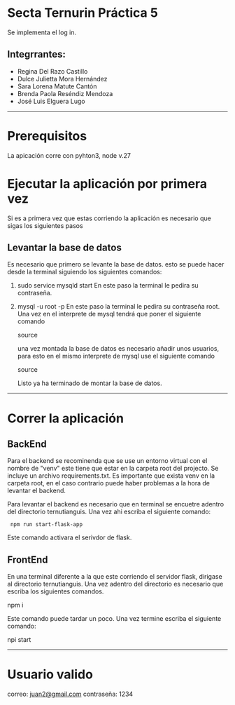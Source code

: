 # Secta Ternurin Práctica 5
Se implementa el log in. 

## Integrrantes:

- Regina Del Razo Castillo
- Dulce Julietta Mora Hernández
- Sara Lorena Matute Cantón
- Brenda Paola Reséndiz Mendoza
- José Luis Elguera Lugo
---------------------------------------------------------------------------------------------------------------------------

# Prerequisitos 
La apicación corre con pyhton3, node v.27

# Ejecutar la aplicación por primera vez 

Si es a primera vez que estas corriendo la aplicación es necesario que sigas los siguientes pasos 

## Levantar la base de datos

Es necesario que primero se levante la base de datos.
esto se puede hacer desde la terminal siguiendo los siguientes comandos:
 1. sudo service mysqld start
   En este paso la terminal le pedira su contraseña. 
 2. mysql -u root -p
    En este paso la terminal le pedira su contraseña root.
    Una vez en el interprete de mysql tendrá que poner el siguiente comando

    source <ruta del archivo  TernuTianguis.sql>

    una vez montada la base de datos es necesario añadir unos usuarios, para esto en el mismo interprete de mysql use el siguiente comando

    source <ruta registrosBase.sql>

    Listo ya ha terminado de montar la base de datos.
----------------------------------------------------------------------------------------------------------------------------------
# Correr la aplicación 

## BackEnd

Para el backend se recominenda que se use un entorno virtual con el nombre de "venv" este tiene que estar en la carpeta root del projecto. Se incluye un archivo requirements.txt. Es importante que exista venv en la carpeta root, en el caso contrario puede haber problemas a la hora de levantar el backend.

Para levantar el backend es necesario que en terminal se encuetre adentro del directorio ternutianguis. Una vez ahi escriba el siguiente comando:

     npm run start-flask-app
     
Este comando activara el serivdor de flask.

## FrontEnd
En una terminal diferente a la que este corriendo el servidor flask, dirigase al directorio ternutianguis. Una vez adentro del directorio es necesario que escriba los siguientes comandos.

  npm i 
  
Este comando puede tardar un poco. Una vez termine escriba el siguiente comando:

npi start 

-----------------------------------------------------------------------------------------------------------------------------------------------------------------------
# Usuario valido 
correo: juan2@gmail.com 
contraseña: 1234






